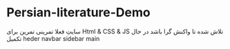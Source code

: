 # Persian-literature-Demo
سایتِ فعلا تمرینی
تمرین برای Html & CSS & JS
تلاش شده تا واکنش گرا باشد
در حال تکمیل
heder
navbar
sidebar
main
